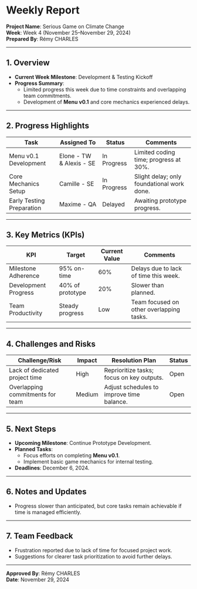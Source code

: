 # **Weekly Report**  
**Project Name**: Serious Game on Climate Change  
**Week**: Week 4 (November 25–November 29, 2024)  
**Prepared By**: Rémy CHARLES  

---

## **1. Overview**  
- **Current Week Milestone**: Development & Testing Kickoff  
- **Progress Summary**:  
  - Limited progress this week due to time constraints and overlapping team commitments.  
  - Development of **Menu v0.1** and core mechanics experienced delays.  

---

## **2. Progress Highlights**  

| **Task**                             | **Assigned To**       | **Status**        | **Comments**                               |
|-------------------------------------|-----------------------|-------------------|--------------------------------------------|
| Menu v0.1 Development                | Elone - TW & Alexis - SE | In Progress    | Limited coding time; progress at 30%.      |
| Core Mechanics Setup                 | Camille - SE          | In Progress       | Slight delay; only foundational work done. |
| Early Testing Preparation            | Maxime - QA          | Delayed           | Awaiting prototype progress.               |

---

## **3. Key Metrics (KPIs)**  

| **KPI**                       | **Target**           | **Current Value** | **Comments**                               |
|-------------------------------|----------------------|-------------------|--------------------------------------------|
| Milestone Adherence           | 95% on-time          | 60%              | Delays due to lack of time this week.      |
| Development Progress          | 40% of prototype     | 20%              | Slower than planned.                       |
| Team Productivity             | Steady progress      | Low              | Team focused on other overlapping tasks.   |

---

## **4. Challenges and Risks**  

| **Challenge/Risk**                    | **Impact**           | **Resolution Plan**                      | **Status**       |
|---------------------------------------|----------------------|-----------------------------------------|------------------|
| Lack of dedicated project time        | High                | Reprioritize tasks; focus on key outputs.| Open             |
| Overlapping commitments for team      | Medium              | Adjust schedules to improve time balance.| Open             |

---

## **5. Next Steps**  
- **Upcoming Milestone**: Continue Prototype Development.  
- **Planned Tasks**:  
  - Focus efforts on completing **Menu v0.1**.  
  - Implement basic game mechanics for internal testing.  
- **Deadlines**: December 6, 2024.  

---

## **6. Notes and Updates**  
- Progress slower than anticipated, but core tasks remain achievable if time is managed efficiently.  

---

## **7. Team Feedback**  
- Frustration reported due to lack of time for focused project work.  
- Suggestions for clearer task prioritization to avoid further delays.

---

**Approved By**: Rémy CHARLES  
**Date**: November 29, 2024  